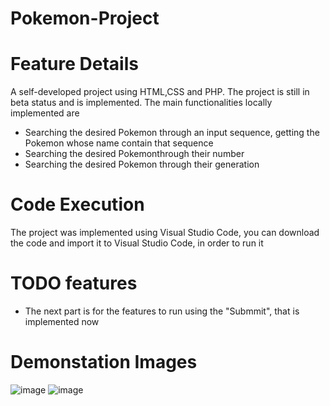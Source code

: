 # Pokemon-Project
# Feature Details
A self-developed project using HTML,CSS and PHP. The project is still in beta status and is implemented.
The main functionalities locally implemented are 
- Searching the desired Pokemon through an input sequence, getting the Pokemon whose name
  contain that sequence
- Searching the desired Pokemonthrough their number
- Searching the desired Pokemon through their generation
# Code Execution
The project was implemented using Visual Studio Code, you can download the code
and import it to Visual Studio Code, in order to run it
# TODO features
- The next part is for the features to run using the "Submmit", that is implemented now
# Demonstation Images
![image](https://github.com/user-attachments/assets/dfdaf15e-ae2f-4bf0-9d24-278358751647)
![image](https://github.com/user-attachments/assets/29e639bf-ac1d-4088-9c34-3975e85fac39)

